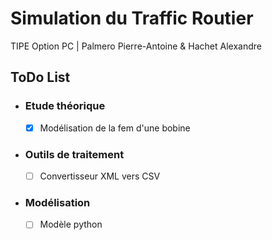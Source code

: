 # Simulation du Traffic Routier
TIPE Option PC | Palmero Pierre-Antoine & Hachet Alexandre

## ToDo List
 - ### Etude théorique
   - [x] Modélisation de la fem d'une bobine

 - ### Outils de traitement
   - [ ] Convertisseur XML vers CSV
   
 - ### Modélisation
   - [ ] Modèle python
